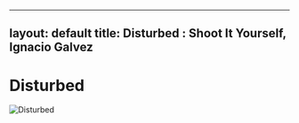 
---
layout: default
title: Disturbed : Shoot It Yourself, Ignacio Galvez
---

# Disturbed

![Disturbed](http://assets.farmhouse.co/publishing/1-shoot-it-yourself/images/disturbed-1.jpg)
